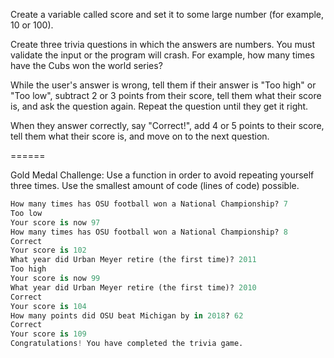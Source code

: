 Create a variable called score and set it to some large number (for example, 10 or 100).

Create three trivia questions in which the answers are numbers. You must validate the input or the program will crash. For example, how many times have the Cubs won the world series?

While the user's answer is wrong, tell them if their answer is "Too high" or "Too low", subtract 2 or 3 points from their score, tell them what their score is, and ask the question again. Repeat the question until they get it right.

When they answer correctly, say "Correct!", add 4 or 5 points to their score, tell them what their score is, and move on to the next question.

======

Gold Medal Challenge: Use a function in order to avoid repeating yourself three times. Use the smallest amount of code (lines of code) possible.

```python
How many times has OSU football won a National Championship? 7
Too low
Your score is now 97
How many times has OSU football won a National Championship? 8
Correct
Your score is 102
What year did Urban Meyer retire (the first time)? 2011
Too high
Your score is now 99
What year did Urban Meyer retire (the first time)? 2010
Correct
Your score is 104
How many points did OSU beat Michigan by in 2018? 62
Correct
Your score is 109
Congratulations! You have completed the trivia game.
```
